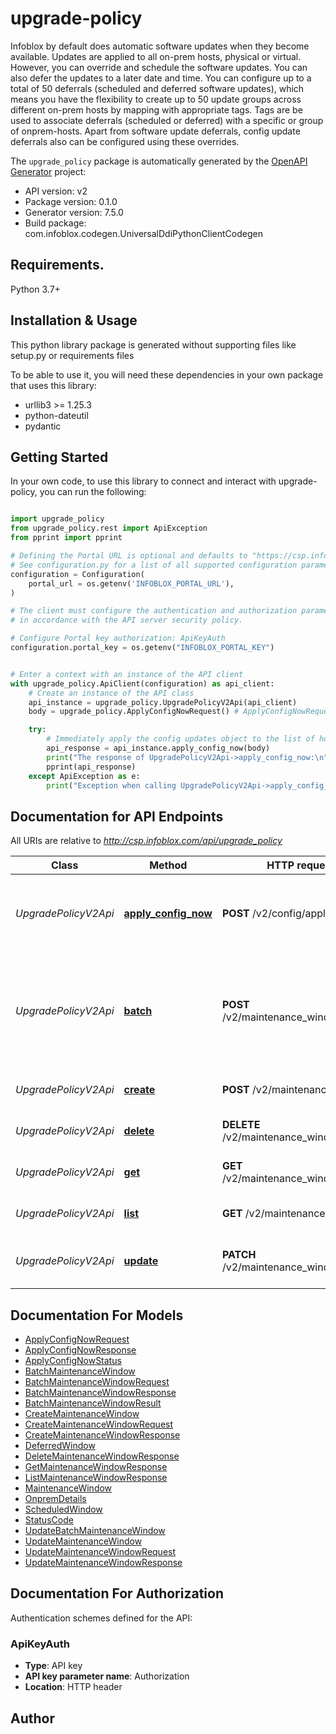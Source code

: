 # upgrade-policy
Infoblox by default does automatic software updates when they become available. Updates are applied to all on-prem hosts, physical or virtual. However, you can override and schedule the software updates. You can also defer the updates to a later date and time. You can configure up to a total of 50 deferrals (scheduled and deferred software updates), which means you have the flexibility to create up to 50 update groups across different on-prem hosts by mapping with appropriate tags. Tags are be used to associate deferrals (scheduled or deferred) with a specific or group of onprem-hosts. Apart from software update deferrals, config update deferrals also can be configured using these overrides.

The `upgrade_policy` package is automatically generated by the [OpenAPI Generator](https://openapi-generator.tech) project:

- API version: v2
- Package version: 0.1.0
- Generator version: 7.5.0
- Build package: com.infoblox.codegen.UniversalDdiPythonClientCodegen

## Requirements.

Python 3.7+

## Installation & Usage

This python library package is generated without supporting files like setup.py or requirements files

To be able to use it, you will need these dependencies in your own package that uses this library:

* urllib3 >= 1.25.3
* python-dateutil
* pydantic

## Getting Started

In your own code, to use this library to connect and interact with upgrade-policy,
you can run the following:

```python

import upgrade_policy
from upgrade_policy.rest import ApiException
from pprint import pprint

# Defining the Portal URL is optional and defaults to "https://csp.infoblox.com"
# See configuration.py for a list of all supported configuration parameters.
configuration = Configuration(
    portal_url = os.getenv('INFOBLOX_PORTAL_URL'),
)

# The client must configure the authentication and authorization parameters
# in accordance with the API server security policy.

# Configure Portal key authorization: ApiKeyAuth
configuration.portal_key = os.getenv("INFOBLOX_PORTAL_KEY")


# Enter a context with an instance of the API client
with upgrade_policy.ApiClient(configuration) as api_client:
    # Create an instance of the API class
    api_instance = upgrade_policy.UpgradePolicyV2Api(api_client)
    body = upgrade_policy.ApplyConfigNowRequest() # ApplyConfigNowRequest | 

    try:
        # Immediately apply the config updates object to the list of hosts
        api_response = api_instance.apply_config_now(body)
        print("The response of UpgradePolicyV2Api->apply_config_now:\n")
        pprint(api_response)
    except ApiException as e:
        print("Exception when calling UpgradePolicyV2Api->apply_config_now: %s\n" % e)

```

## Documentation for API Endpoints

All URIs are relative to *http://csp.infoblox.com/api/upgrade_policy*

Class | Method | HTTP request | Description
------------ | ------------- | ------------- | -------------
*UpgradePolicyV2Api* | [**apply_config_now**](upgrade_policy/docs/UpgradePolicyV2Api.md#apply_config_now) | **POST** /v2/config/apply_now | Immediately apply the config updates object to the list of hosts
*UpgradePolicyV2Api* | [**batch**](upgrade_policy/docs/UpgradePolicyV2Api.md#batch) | **POST** /v2/maintenance_windows/batch | Create, update and/or delete multiple maintenance windows in a single request
*UpgradePolicyV2Api* | [**create**](upgrade_policy/docs/UpgradePolicyV2Api.md#create) | **POST** /v2/maintenance_windows | Create a maintenance window
*UpgradePolicyV2Api* | [**delete**](upgrade_policy/docs/UpgradePolicyV2Api.md#delete) | **DELETE** /v2/maintenance_windows/{id} | Delete maintenance window
*UpgradePolicyV2Api* | [**get**](upgrade_policy/docs/UpgradePolicyV2Api.md#get) | **GET** /v2/maintenance_windows/{id} | Read a maintenance window
*UpgradePolicyV2Api* | [**list**](upgrade_policy/docs/UpgradePolicyV2Api.md#list) | **GET** /v2/maintenance_windows | List all the maintenance windows
*UpgradePolicyV2Api* | [**update**](upgrade_policy/docs/UpgradePolicyV2Api.md#update) | **PATCH** /v2/maintenance_windows/{id} | Update an existing maintenance window


## Documentation For Models

 - [ApplyConfigNowRequest](upgrade_policy/docs/ApplyConfigNowRequest.md)
 - [ApplyConfigNowResponse](upgrade_policy/docs/ApplyConfigNowResponse.md)
 - [ApplyConfigNowStatus](upgrade_policy/docs/ApplyConfigNowStatus.md)
 - [BatchMaintenanceWindow](upgrade_policy/docs/BatchMaintenanceWindow.md)
 - [BatchMaintenanceWindowRequest](upgrade_policy/docs/BatchMaintenanceWindowRequest.md)
 - [BatchMaintenanceWindowResponse](upgrade_policy/docs/BatchMaintenanceWindowResponse.md)
 - [BatchMaintenanceWindowResult](upgrade_policy/docs/BatchMaintenanceWindowResult.md)
 - [CreateMaintenanceWindow](upgrade_policy/docs/CreateMaintenanceWindow.md)
 - [CreateMaintenanceWindowRequest](upgrade_policy/docs/CreateMaintenanceWindowRequest.md)
 - [CreateMaintenanceWindowResponse](upgrade_policy/docs/CreateMaintenanceWindowResponse.md)
 - [DeferredWindow](upgrade_policy/docs/DeferredWindow.md)
 - [DeleteMaintenanceWindowResponse](upgrade_policy/docs/DeleteMaintenanceWindowResponse.md)
 - [GetMaintenanceWindowResponse](upgrade_policy/docs/GetMaintenanceWindowResponse.md)
 - [ListMaintenanceWindowResponse](upgrade_policy/docs/ListMaintenanceWindowResponse.md)
 - [MaintenanceWindow](upgrade_policy/docs/MaintenanceWindow.md)
 - [OnpremDetails](upgrade_policy/docs/OnpremDetails.md)
 - [ScheduledWindow](upgrade_policy/docs/ScheduledWindow.md)
 - [StatusCode](upgrade_policy/docs/StatusCode.md)
 - [UpdateBatchMaintenanceWindow](upgrade_policy/docs/UpdateBatchMaintenanceWindow.md)
 - [UpdateMaintenanceWindow](upgrade_policy/docs/UpdateMaintenanceWindow.md)
 - [UpdateMaintenanceWindowRequest](upgrade_policy/docs/UpdateMaintenanceWindowRequest.md)
 - [UpdateMaintenanceWindowResponse](upgrade_policy/docs/UpdateMaintenanceWindowResponse.md)


<a id="documentation-for-authorization"></a>
## Documentation For Authorization


Authentication schemes defined for the API:
<a id="ApiKeyAuth"></a>
### ApiKeyAuth

- **Type**: API key
- **API key parameter name**: Authorization
- **Location**: HTTP header


## Author




